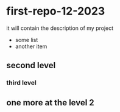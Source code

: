 # first-repo-12-2023
it will contain the description of my project
- some list
- another item

## second level

### third level

## one more at the level 2
